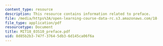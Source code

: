 ```yaml
---
content_type: resource
description: This resource contains information related to preface.
file: /media/https%3A/open-learning-course-data-rc.s3.amazonaws.com/18-03-differential-equations-spring-2010/8d85b2b3747f37645db36d145ca06f6a_MIT18_03S10_preface.pdf
file_type: application/pdf
resourcetype: Document
title: MIT18_03S10_preface.pdf
uid: 8d85b2b3-747f-3764-5db3-6d145ca06f6a
---
```

